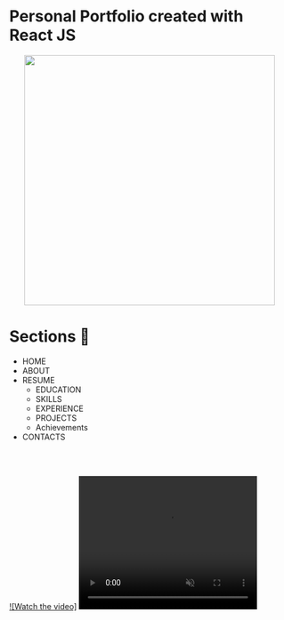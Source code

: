 # Personal Portfolio created with React JS 

<p align="center">
<img src="https://raw.githubusercontent.com/PhantomScript/asset-container/b26b0ebaaa13bec7fac796ee0b8296676df6ee0b/developer-portfolio/website.svg" alt="" width="450px"/>
</p>

# Sections :bookmark:
- HOME
- ABOUT
- RESUME
    - EDUCATION
    - SKILLS
    - EXPERIENCE
    - PROJECTS 
    - Achievements <br />
- CONTACTS 

<br /><br />

[![Watch the video]](https://github.com/aakanshabishnoi/portfolio/tree/master/public/demo.mp4)
<video width="320" height="240" autoplay muted>
  <source src="https://github.com/aakanshabishnoi/portfolio/tree/master/public/demo.mp4" type="video/mp4">
</video>
<br />
